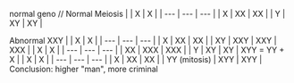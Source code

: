 normal geno //
Normal Meiosis
|     | X   | X   |
| --- | --- | --- |
| X   | XX  | XX  |
| Y   | XY  | XY  | 

Abnormal XXY
|     | X   | X   |
| --- | --- | --- |
| X   | XX  | XX  |
| XY   | XXY  | XXY  | 
XXX
|     | X   | X   |
| --- | --- | --- |
| XX  | XXX | XXX |
| Y   | XY  | XY  |
XYY =  YY + X 
|     | X   | X   |
| --- | --- | --- |
| X   | XX  | XX  |
| YY (mitosis)  | XYY | XYY |
Conclusion: higher "man", more criminal